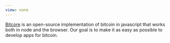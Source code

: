 ```yaml
---
view: none
---
```


[Bitcore][1] is an open-source implementation of bitcoin in javascript that works both in node and the browser.
Our goal is to make it as easy as possible to develop apps for bitcoin.

[1]: http://bitcore.io
